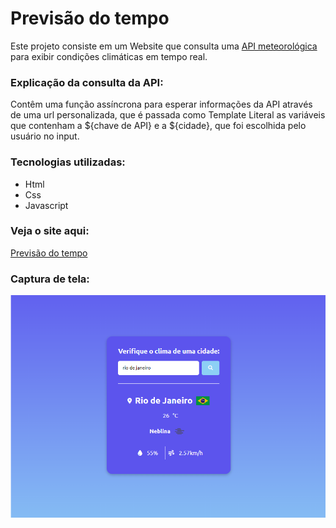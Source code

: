 # Previsão do tempo
Este projeto consiste em um Website que consulta uma [API meteorológica](https://openweathermap.org/api) para exibir condições climáticas em tempo real.

### Explicação da consulta da API:
Contêm uma função assíncrona para esperar informações da API através de uma url personalizada, que é passada como Template Literal as variáveis que contenham a ${chave de API} e a ${cidade}, que foi escolhida pelo usuário no input.

### Tecnologias utilizadas:
- Html
- Css
- Javascript

### Veja o site aqui:
[Previsão do tempo](https://pabloquirino.github.io/weather-forecast/)

### Captura de tela:
![PrintScreen do projeto](assets/images/print.png)


